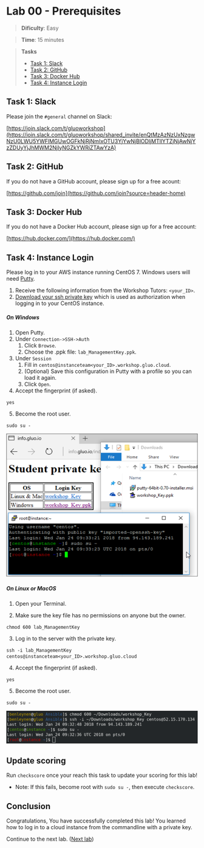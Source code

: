 # Lab 00 - Prerequisites

> **Dificulty**: Easy

> **Time**: 15 minutes

> **Tasks**
> - [Task 1: Slack](#task-1-slack)
> - [Task 2: GitHub](#task-2-github)
> - [Task 3: Docker Hub](#task-3-docker-hub)
> - [Task 4: Instance Login](#task-4-instance-login)

## Task 1: Slack

Please join the `#general` channel on Slack:

[https://join.slack.com/t/gluoworkshop](https://join.slack.com/t/gluoworkshop/shared_invite/enQtMzAzNzUxNzgwNzU0LWU5YWFlMGUwOGFkNjRjNmIxOTU3YjYwNjBlODljMTllYTZjNjAwNjYzZDUyYjJhMWM2NjIyNGZkYWRiZTAwYzA)

## Task 2: GitHub

If you do not have a GitHub account, please sign up for a free acount:

[https://github.com/join](https://github.com/join?source=header-home)

## Task 3: Docker Hub

If you do not have a Docker Hub account, please sign up for a free account:

[https://hub.docker.com/](https://hub.docker.com/)

## Task 4: Instance Login

Please log in to your AWS instance running CentOS 7. Windows users will need  [Putty](https://www.chiark.greenend.org.uk/~sgtatham/putty/latest.html).

1. Receive the following information from the Workshop Tutors: `<your_ID>`.
1. [Download your ssh private key](http://info.workshop.gluo.cloud/index.html) which is used as authorization when logging in to your CentOS instance.

##### **On Windows**

1. Open Putty.
2. Under `Connection->SSH->Auth`
    1. Click `Browse`.
    2. Choose the .ppk file: `lab_ManagementKey.ppk`.
3. Under `Session`
    1. Fill in `centos@instanceteam<your_ID>.workshop.gluo.cloud`.
    2. (Optional) Save this configuration in Putty with a profile so you can load it again.
    3. Click `Open`.
4. Accept the fingerprint (if asked).

  ```
  yes
  ```

5. Become the root user.

  ```
  sudo su -
  ```
  
  ![](../Images/AWSPuttyLoginWindows.png?raw=true)
    
##### **On Linux or MacOS**

1. Open your Terminal.

2. Make sure the key file has no permissions on anyone but the owner.

  ```
  chmod 600 lab_ManagementKey
  ```

3. Log in to the server with the private key.

  ```
  ssh -i lab_ManagementKey centos@instanceteam<your_ID>.workshop.gluo.cloud
  ```
     
4. Accept the fingerprint (if asked).

  ```
  yes
  ```

5. Become the root user.

  ```
  sudo su -
  ```

  ![](../Images/AWSLoginToInstance.png?raw=true)
  

## Update scoring
Run `checkscore` once your reach this task to update your scoring for this lab!
  * Note: If this fails, become root with `sudo su -`, then execute `checkscore`.


## Conclusion

Congratulations, You have successfully completed this lab! You learned how to log in to a cloud instance from the commandline with a private key.

Continue to the next lab. ([Next lab](../Lab%201%20-%20Install%20Docker))

